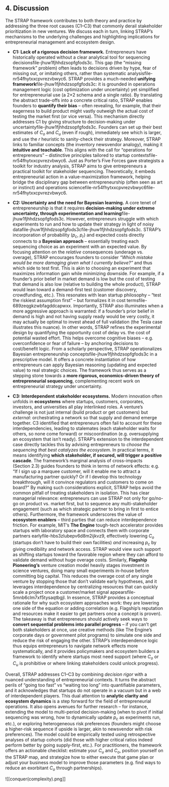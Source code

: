 ## 4. Discussion

The STRAP framework contributes to both theory and practice by addressing the three root causes (C1–C3) that commonly derail stakeholder prioritization in new ventures. We discuss each in turn, linking STRAP’s mechanisms to the underlying challenges and highlighting implications for entrepreneurial management and ecosystem design.

- **C1: Lack of a rigorous decision framework.** Entrepreneurs have historically operated without a clear analytical tool for sequencing decisionsfile-jhuw1fjhhdzsopfgfods3c. This gap (the “missing framework” problem) often leads to decisions driven by hype, fear of missing out, or imitating others, rather than systematic analysisfile-nr54fhytxxcpvrezvbwyc6. STRAP provides a much-needed **unifying framework**file-jhuw1fjhhdzsopfgfods3c: it is grounded in operations management logic (cost optimization under uncertainty) yet simplified for entrepreneurial use (a 2×2 schema and a single ratio). By translating the abstract trade-offs into a concrete critical ratio, STRAP enables founders to **quantify their bias** – often revealing, for example, that their eagerness to build product might vastly outweigh the actual cost of testing the market first (or vice versa). This mechanism directly addresses C1 by giving structure to decision-making under uncertaintyfile-jhuw1fjhhdzsopfgfods3c. Founders can set up their best estimates of $C_o$ and $C_u$ (even if rough), immediately see which is larger, and use the $r$ heuristic to sanity-check their strategy. Moreover, STRAP links to familiar concepts (the inventory newsvendor analogy), making it **intuitive and teachable**. This aligns with the call for “operations for entrepreneurs” – distinctive principles tailored to startup contextsfile-nr54fhytxxcpvrezvbwyc6. Just as Porter’s Five Forces gave strategists a toolkit for industry analysis, STRAP aims to give entrepreneurs a practical toolkit for stakeholder sequencing. Theoretically, it embeds entrepreneurial action in a value-maximization framework, helping bridge the disciplinary gap between entrepreneurship (often seen as art or instinct) and operations sciencefile-nr54fhytxxcpvrezvbwyc6file-nr54fhytxxcpvrezvbwyc6.
    
- **C2: Uncertainty and the need for Bayesian learning.** A core tenet of entrepreneurship is that it requires **decision-making under extreme uncertainty, through experimentation and learning**file-jhuw1fjhhdzsopfgfods3c. However, entrepreneurs struggle with which experiments to run and how to update their strategy in light of noisy datafile-jhuw1fjhhdzsopfgfods3cfile-jhuw1fjhhdzsopfgfods3c. STRAP’s incorporation of probability ($p_c$, $p_r$) and expected costs directly connects to a **Bayesian approach** – essentially treating each sequencing choice as an experiment with an expected value. By focusing attention on the _relative_ consequences (underage vs. overage), STRAP encourages founders to consider _“Which mistake would be more damaging given what I currently believe?”_ and thus which side to test first. This is akin to choosing an experiment that maximizes information gain while minimizing downside. For example, if a founder’s prior belief in market demand is low but the cost of testing that demand is also low (relative to building the whole product), STRAP would lean toward a demand-first test (customer discovery, crowdfunding, etc.). This resonates with lean startup philosophy – “test the riskiest assumption first” – but formalizes it in cost termsfile-689zeqgkzwbfagddcapwxx. Importantly, STRAP also illuminates when a more aggressive approach is warranted: if a founder’s prior belief in demand is high and not having supply ready would be very costly, it may actually be optimal to invest ahead of full validation (the Tesla case illustrates this nuance). In other words, STRAP refines the experimental design by quantifying the opportunity cost of delay vs. the cost of potential wasted effort. This helps overcome cognitive biases – e.g. overconfidence or fear of failure – by anchoring decisions to cost/benefit logic. From a scholarly perspective, STRAP operationalizes Bayesian entrepreneurship conceptsfile-jhuw1fjhhdzsopfgfods3c in a prescriptive model. It offers a concrete instantiation of how entrepreneurs can apply Bayesian reasoning (updating and expected value) to real strategic choices. The framework thus serves as a stepping stone towards a **more rigorous, economics-driven theory of entrepreneurial sequencing**, complementing recent work on entrepreneurial strategy under uncertainty.
    
- **C3: Interdependent stakeholder ecosystems.** Modern innovation often unfolds in **ecosystems** where startups, customers, corporates, investors, and universities all play interlinked roles. A venture’s challenge is not just internal (build product or get customers) but _external_: orchestrating a network so that supply and demand emerge together. C3 identified that entrepreneurs often fail to account for these interdependencies, leading to stalemates (each stakeholder waits for others, so none come forward) or miscoordination (e.g. oversupplying an ecosystem that isn’t ready). STRAP’s extension to the interdependent case directly tackles this by advising entrepreneurs to _choose the sequencing that best catalyzes the ecosystem_. In practical terms, it means identifying **which stakeholder, if secured, will trigger a positive cascade**. The framework’s marginal analysis of cross-impacts (Section 2.3) guides founders to think in terms of network effects: e.g. “If I sign up a marquee customer, will it enable me to attract a manufacturing partner quickly? Or if I develop this technology breakthrough, will it convince regulators and customers to come on board?” By making such considerations explicit, STRAP helps avoid the common pitfall of treating stakeholders in isolation. This has clear managerial relevance: entrepreneurs can use STRAP not only for go/no-go on product vs. market first, but to sequence any multi-stakeholder engagement (such as which strategic partner to bring in first to entice others). Furthermore, the framework underscores the value of **ecosystem enablers** – third parties that can reduce interdependence friction. For example, MIT’s **The Engine** tough-tech accelerator provides startups with laboratory space and connects them with corporate partners earlyfile-hbs3zlubepv6d8m2ijkvz9, effectively lowering $C_o$ (startups don’t have to build their own facilities) _and_ increasing $p_c$ by giving credibility and network access. STRAP would view such support as shifting startups toward the favorable region where they can afford to validate demand without huge overage costs. Similarly, **Flagship Pioneering’s** venture creation model heavily stages investment in science ventures, doing many small experiments in-house before committing big capital. This reduces the overage cost of any single venture by stopping those that don’t validate early hypotheses, and it leverages interdependence by centralizing resources that can quickly scale a project once a customer/market signal appearsfile-5mnb6clm7xf5tysaqtbgjl. In essence, STRAP provides a conceptual rationale for why such ecosystem approaches work: they are lowering one side of the equation or adding correlation (e.g. Flagship’s reputation and resources make it easier to get partners once a concept is proven). The takeaway is that entrepreneurs should actively seek ways to **convert sequential problems into parallel progress** – if you can’t get both stakeholders at once, use creative methods (like The Engine’s corporate days or government pilot programs) to simulate one side and reduce the risk of engaging the other. STRAP’s interdependence logic thus equips entrepreneurs to navigate network effects more systematically, and it provides policymakers and ecosystem builders a framework to identify where startups most need support (where $C_o$ or $C_u$ is prohibitive or where linking stakeholders could unlock progress).
    

Overall, STRAP addresses C1–C3 by combining _decision rigor_ with a nuanced understanding of entrepreneurial contexts. It turns the abstract perils of “going too fast” vs “waiting too long” into quantifiable parameters, and it acknowledges that startups do not operate in a vacuum but in a web of interdependent players. This dual attention to **analytic clarity and ecosystem dynamics** is a step forward for the field of entrepreneurial operations. It also opens avenues for further research – for instance, extending the model to multi-period decision-making (when to pivot if initial sequencing was wrong, how to dynamically update $p_c$ as experiments run, etc.), or exploring heterogeneous risk preferences (founders might choose a higher-risk sequence if upside is larger, akin to newsvendor with risk preferences). The model could be empirically tested using retrospective analyses of startup cohorts (did those with higher critical ratios indeed perform better by going supply-first, etc.). For practitioners, the framework offers an actionable checklist: estimate your $C_u$ and $C_o$, position yourself on the STRAP map, and strategize how to either execute that game plan or adjust your business model to improve those parameters (e.g. find ways to reduce an exorbitant $C_o$ through partnerships).

![[conquer(complexity).png]]
